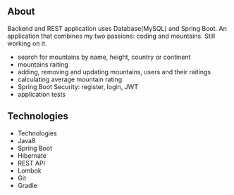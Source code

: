 ## About

Backend and REST application uses Database(MySQL) and Spring Boot.
An application that combines my two passions: coding and mountains. Still working on it.

* search for mountains by name, height, country or continent
* mountains raiting
* adding, removing and updating mountains, users and their raitings 
* calculating average mountain rating
* Spring Boot Security: register, login, JWT
* application tests

## Technologies

* Technologies
* Java8
* Spring Boot
* Hibernate
* REST API
* Lombok
* Git
* Gradle
